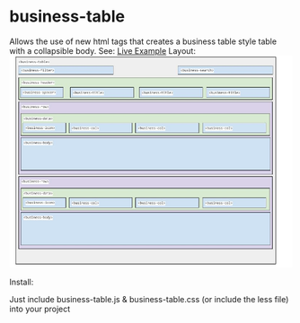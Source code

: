 # business-table
Allows the use of new html tags that creates a business table style table with a collapsible body. 
See:
[Live Example](http://betacore.org/business-table/)
Layout:
![business-table](business-table.jpg)

Install: 

Just include business-table.js & business-table.css (or include the less file) into your project

